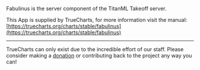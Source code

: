 Fabulinus is the server component of the TitanML Takeoff server.

This App is supplied by TrueCharts, for more information visit the manual: [https://truecharts.org/charts/stable/fabulinus](https://truecharts.org/charts/stable/fabulinus)

---

TrueCharts can only exist due to the incredible effort of our staff.
Please consider making a [donation](https://truecharts.org/sponsor) or contributing back to the project any way you can!
